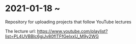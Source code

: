 # 2021-01-18 ~

Repository for uploading projects that follow YouTube lectures

The lecture url: https://www.youtube.com/playlist?list=PL4UVBBIc6giJv80flTFfGelxxU_M9y2WG
